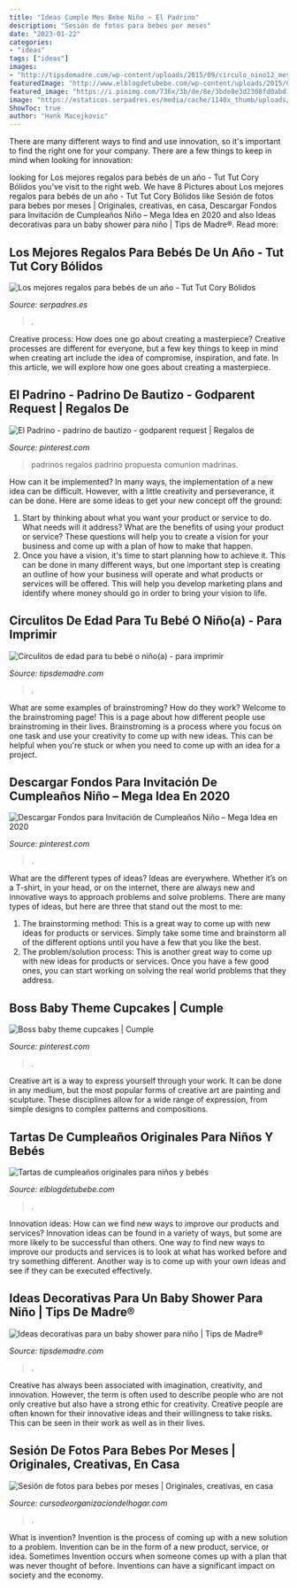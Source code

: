 ```yaml
---
title: "Ideas Cumple Mes Bebe Niño ~ El Padrino"
description: "Sesión de fotos para bebes por meses"
date: "2023-01-22"
categories:
- "ideas"
tags: ["ideas"]
images:
- "http://tipsdemadre.com/wp-content/uploads/2015/09/circulo_nino12_meses.jpg"
featuredImage: "http://www.elblogdetubebe.com/wp-content/uploads/2015/08/Tarta-de-cumple-de-animalitos.jpg"
featured_image: "https://i.pinimg.com/736x/3b/de/8e/3bde8e3d2308fd0abd1f51b4da3dd980.jpg"
image: "https://estaticos.serpadres.es/media/cache/1140x_thumb/uploads/images/gallery/5f2927d45cafe8c03484cf34/primer-cumple-1_0.jpg"
ShowToc: true
author: "Hank Macejkovic"
---
```



There are many different ways to find and use innovation, so it's important to find the right one for your company. There are a few things to keep in mind when looking for innovation: 

	

		
looking for Los mejores regalos para bebés de un año - Tut Tut Cory Bólidos you've visit to the right web. We have 8 Pictures about Los mejores regalos para bebés de un año - Tut Tut Cory Bólidos like Sesión de fotos para bebes por meses | Originales, creativas, en casa, Descargar Fondos para Invitación de Cumpleaños Niño – Mega Idea en 2020 and also Ideas decorativas para un baby shower para niño | Tips de Madre®. Read more:
		
    
## Los Mejores Regalos Para Bebés De Un Año - Tut Tut Cory Bólidos

<img loading=lazy src="https://estaticos.serpadres.es/media/cache/1140x_thumb/uploads/images/gallery/5f2927d45cafe8c03484cf34/primer-cumple-1_0.jpg" onerror="this.onerror=null;this.src='https://tse2.mm.bing.net/th?id=OIP.rs1QxSNoBp_MdLaavymLmAHaFj&amp;pid=15.1';" alt="Los mejores regalos para bebés de un año - Tut Tut Cory Bólidos">

_Source: serpadres.es_

>. 

	

Creative process: How does one go about creating a masterpiece?
Creative processes are different for everyone, but a few key things to keep in mind when creating art include the idea of compromise, inspiration, and fate. In this article, we will explore how one goes about creating a masterpiece.

    
## El Padrino - Padrino De Bautizo - Godparent Request | Regalos De

<img loading=lazy src="https://i.pinimg.com/736x/35/9c/bf/359cbf70ad3132470b03abeef1eeecab.jpg" onerror="this.onerror=null;this.src='https://tse2.mm.bing.net/th?id=OIP.2YFLiHdJ4irHoq0VLAvrYQHaFG&amp;pid=15.1';" alt="El Padrino - padrino de bautizo - godparent request | Regalos de">

_Source: pinterest.com_

>padrinos regalos padrino propuesta comunion madrinas. 

	

How can it be implemented?
In many ways, the implementation of a new idea can be difficult. However, with a little creativity and perseverance, it can be done. Here are some ideas to get your new concept off the ground: 
1. Start by thinking about what you want your product or service to do. What needs will it address? What are the benefits of using your product or service? These questions will help you to create a vision for your business and come up with a plan of how to make that happen. 
2. Once you have a vision, it's time to start planning how to achieve it. This can be done in many different ways, but one important step is creating an outline of how your business will operate and what products or services will be offered. This will help you develop marketing plans and identify where money should go in order to bring your vision to life.

    
## Circulitos De Edad Para Tu Bebé O Niño(a) - Para Imprimir

<img loading=lazy src="http://tipsdemadre.com/wp-content/uploads/2015/09/circulo_nino12_meses.jpg" onerror="this.onerror=null;this.src='https://tse3.mm.bing.net/th?id=OIP.aZlidU34_woVzHzCSqqh7gHaJl&amp;pid=15.1';" alt="Circulitos de edad para tu bebé o niño(a) - para imprimir">

_Source: tipsdemadre.com_

>. 

	

What are some examples of brainstroming? How do they work?
Welcome to the brainstroming page! This is a page about how different people use brainstroming in their lives. Brainstroming is a process where you focus on one task and use your creativity to come up with new ideas. This can be helpful when you're stuck or when you need to come up with an idea for a project.

    
## Descargar Fondos Para Invitación De Cumpleaños Niño – Mega Idea En 2020

<img loading=lazy src="https://i.pinimg.com/736x/3b/de/8e/3bde8e3d2308fd0abd1f51b4da3dd980.jpg" onerror="this.onerror=null;this.src='https://tse4.mm.bing.net/th?id=OIP.RefLkwNwb7uCSpCXprho0wHaJn&amp;pid=15.1';" alt="Descargar Fondos para Invitación de Cumpleaños Niño – Mega Idea en 2020">

_Source: pinterest.com_

>. 

	

What are the different types of ideas?
Ideas are everywhere. Whether it’s on a T-shirt, in your head, or on the internet, there are always new and innovative ways to approach problems and solve problems. 
There are many types of ideas, but here are three that stand out the most to me: 
1. The brainstorming method: This is a great way to come up with new ideas for products or services. Simply take some time and brainstorm all of the different options until you have a few that you like the best.
2. The problem/solution process: This is another great way to come up with new ideas for products or services. Once you have a few good ones, you can start working on solving the real world problems that they address. 

    
## Boss Baby Theme Cupcakes | Cumple

<img loading=lazy src="https://i.pinimg.com/1200x/bf/c1/1b/bfc11b1de8d52fca41ee5a4114f869d8.jpg" onerror="this.onerror=null;this.src='https://tse3.mm.bing.net/th?id=OIP.gM66lpmX-Wf3X-DdBHX6nAHaE8&amp;pid=15.1';" alt="Boss baby theme cupcakes | Cumple">

_Source: pinterest.com_

>. 

	

Creative art is a way to express yourself through your work. It can be done in any medium, but the most popular forms of creative art are painting and sculpture. These disciplines allow for a wide range of expression, from simple designs to complex patterns and compositions.

    
## Tartas De Cumpleaños Originales Para Niños Y Bebés

<img loading=lazy src="http://www.elblogdetubebe.com/wp-content/uploads/2015/08/Tarta-de-cumple-de-animalitos.jpg" onerror="this.onerror=null;this.src='https://tse1.mm.bing.net/th?id=OIP.CpDHlu-BELFC71y8bZPM3gHaLH&amp;pid=15.1';" alt="Tartas de cumpleaños originales para niños y bebés">

_Source: elblogdetubebe.com_

>. 

	

Innovation ideas: How can we find new ways to improve our products and services?
Innovation ideas can be found in a variety of ways, but some are more likely to be successful than others. One way to find new ways to improve our products and services is to look at what has worked before and try something different. Another way is to come up with your own ideas and see if they can be executed effectively.

    
## Ideas Decorativas Para Un Baby Shower Para Niño | Tips De Madre®

<img loading=lazy src="https://tipsdemadre.com/wp-content/uploads/2015/08/babyshower-nino.jpg" onerror="this.onerror=null;this.src='https://tse3.mm.bing.net/th?id=OIP.d-SQYTCjNjUVfWBm2yYgmAAAAA&amp;pid=15.1';" alt="Ideas decorativas para un baby shower para niño | Tips de Madre®">

_Source: tipsdemadre.com_

>. 

	

Creative has always been associated with imagination, creativity, and innovation. However, the term is often used to describe people who are not only creative but also have a strong ethic for creativity. Creative people are often known for their innovative ideas and their willingness to take risks. This can be seen in their work as well as in their lives.

    
## Sesión De Fotos Para Bebes Por Meses | Originales, Creativas, En Casa

<img loading=lazy src="https://cursodeorganizaciondelhogar.com/wp-content/uploads/2017/08/ideas-para-la-fotografía-que-enmarca-los-primeros-doce-meses-del-bebe-8.jpg" onerror="this.onerror=null;this.src='https://tse3.mm.bing.net/th?id=OIP.3tui6diBMlBuU9AhaemKnAHaLV&amp;pid=15.1';" alt="Sesión de fotos para bebes por meses | Originales, creativas, en casa">

_Source: cursodeorganizaciondelhogar.com_

>. 

	

What is invention?
Invention is the process of coming up with a new solution to a problem. Invention can be in the form of a new product, service, or idea. Sometimes Invention occurs when someone comes up with a plan that was never thought of before. Inventions can have a significant impact on society and the economy.


